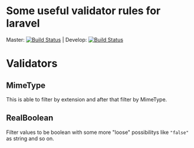 # Some useful validator rules for laravel

Master: [![Build Status](https://travis-ci.org/spresnac/laravel-validator-rules.svg?branch=master)](https://travis-ci.org/spresnac/laravel-validator-rules)  |  Develop: [![Build Status](https://travis-ci.org/spresnac/laravel-validator-rules.svg?branch=develop)](https://travis-ci.org/spresnac/laravel-validator-rules)
            
# Validators
## MimeType
This is able to filter by extension and after that filter by MimeType.

## RealBoolean
Filter values to be boolean with some more "loose" possibilitys like `"false"` as string and so on.